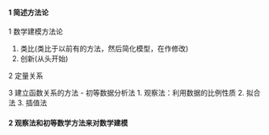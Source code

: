 #### 1 简述方法论
1 数学建模方法论
1. 类比(类比于以前有的方法，然后简化模型，在作修改)
2. 创新(从头开始)

2 定量关系

3 建立函数关系的方法
	- 初等数据分析法
		1. 观察法：利用数据的比例性质
		2. 拟合法
		3. 插值法
#### 2 观察法和初等数学方法来对数学建模

